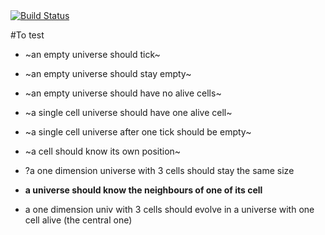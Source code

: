<a href="https://travis-ci.org/stasm/innerself">
   <img alt="Build Status" src="https://travis-ci.org/stasm/innerself.svg?branch=master" />
</a>

#To test

- ~an empty universe should tick~
- ~an empty universe should stay empty~
- ~an empty universe should have no alive cells~

- ~a single cell universe should have one alive cell~
- ~a single cell universe after one tick should be empty~

- ~a cell should know its own position~

- ?a one dimension universe with 3 cells should stay the same size
- **a universe should know the neighbours of one of its cell**
- a one dimension univ with 3 cells should evolve in a universe with one cell alive (the central one)